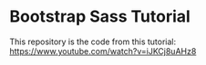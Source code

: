 # Bootstrap Sass Tutorial

This repository is the code from this tutorial: https://www.youtube.com/watch?v=iJKCj8uAHz8
